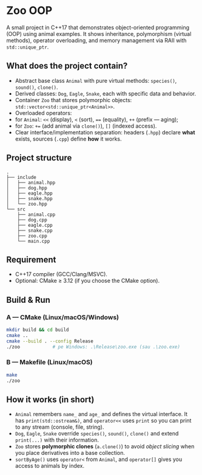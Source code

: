 # Zoo OOP 

A small project in C++17 that demonstrates object-oriented programming (OOP) using animal examples. It shows inheritance, polymorphism (virtual methods), operator overloading, and memory management via RAII with `std::unique_ptr`.

## What does the project contain?
- Abstract base class `Animal` with pure virtual methods: `species()`, `sound()`, `clone()`.
- Derived classes: `Dog`, `Eagle`, `Snake`, each with specific data and behavior.
- Container `Zoo` that stores polymorphic objects: `std::vector<std::unique_ptr<Animal>>`.
- Overloaded operators:
- for `Animal`: `<<` (display), `<` (sort), `==` (equality), `++` (prefix — aging);
- for `Zoo`: `+=` (add animal via `clone()`), `[]` (indexed access).
- Clear interface/implementation separation: headers (`.hpp`) declare **what** exists, sources (`.cpp`) define **how** it works.

## Project structure
```
.
├── include
│   ├── animal.hpp
│   ├── dog.hpp
│   ├── eagle.hpp
│   ├── snake.hpp
│   └── zoo.hpp
└── src
    ├── animal.cpp
    ├── dog.cpp
    ├── eagle.cpp
    ├── snake.cpp
    ├── zoo.cpp
    └── main.cpp
```

## Requirement
- C++17 compiler (GCC/Clang/MSVC).
- Optional: CMake ≥ 3.12 (if you choose the CMake option).

## Build & Run

### A — CMake (Linux/macOS/Windows)
```bash
mkdir build && cd build
cmake ..
cmake --build . --config Release
./zoo            # pe Windows: .\Release\zoo.exe (sau .\zoo.exe)
```

### B — Makefile (Linux/macOS)
```bash
make
./zoo
```

## How it works (in short)
- `Animal` remembers `name_` and `age_` and defines the virtual interface. It has `print(std::ostream&)`, and `operator<<` uses `print` so you can print to any stream (console, file, string).
- `Dog`, `Eagle`, `Snake` override `species()`, `sound()`, `clone()` and extend `print(...)` with their information.
- `Zoo` stores **polymorphic clones** (`a.clone()`) to avoid *object slicing* when you place derivatives into a base collection.
- `sortByAge()` uses `operator<` from `Animal`, and `operator[]` gives you access to animals by index.

